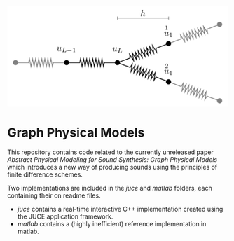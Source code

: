 ![Branching tolopogy graph physical model](images/branch.png)

# Graph Physical Models

This repository contains code related to the currently unreleased paper
*Abstract Physical Modeling for Sound Synthesis: Graph Physical Models* which
introduces a new way of producing sounds using the principles of finite
difference schemes.

Two implementations are included in the *juce* and *matlab* folders, each
containing their on readme files.

* *juce* contains a real-time interactive C++ implementation created using the
  JUCE application framework.
* *matlab* contains a (highly inefficient) reference implementation in matlab.
